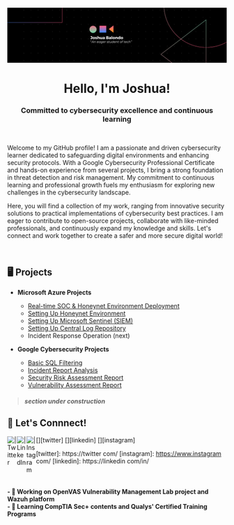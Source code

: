 ![banner](https://github.com/Joshua01X/Joshua01X/blob/main/banner.png?raw=true)

<h1 align="center">Hello, I'm Joshua! </h1>
<h3 align="center"> Committed to cybersecurity excellence and continuous learning </h3><br>

Welcome to my GitHub profile! I am a passionate and driven cybersecurity learner dedicated to safeguarding digital environments and enhancing security protocols. With a Google Cybersecurity Professional Certificate and hands-on experience from several projects, I bring a strong foundation in threat detection and risk management. My commitment to continuous learning and professional growth fuels my enthusiasm for exploring new challenges in the cybersecurity landscape. <br>

Here, you will find a collection of my work, ranging from innovative security solutions to practical implementations of cybersecurity best practices. I am eager to contribute to open-source projects, collaborate with like-minded professionals, and continuously expand my knowledge and skills. Let's connect and work together to create a safer and more secure digital world!</p><br>

## 🖥️ Projects

- <b>Microsoft Azure Projects</b>
  - [Real-time SOC & Honeynet Environment Deployment](https://github.com/Joshua01X/CLOUD-SOC)
  - [Setting Up Honeynet Environment](https://github.com/Joshua01X/Honeynet-Configuration)
  - [Setting Up Microsoft Sentinel (SIEM)](https://github.com/Joshua01X/SIEM-Configuration)
  - [Setting Up Central Log Repository](https://github.com/Joshua01X/LAW-Configuration)
  - Incident Response Operation (next) <br>

- <b>Google Cybersecurity Projects</b>
  - [Basic SQL Filtering](https://github.com/Joshua01X/Basic-SQL-Filtering)
  - [Incident Report Analysis](https://github.com/Joshua01X/Incident-Report-Analysis)
  - [Security Risk Assessment Report](https://github.com/Joshua01X/Risk-Assessment-Report)
  - [Vulnerability Assessment Report](https://github.com/Joshua01X/Vulnerability-Assessment)

> <h5>section under construction</h5>
## 🔗 Let's Connnect!

[<img align="left" alt=" | Twitter" width="22px" src="https://cdn.jsdelivr.net/npm/simple-icons@v3/icons/twitter.svg" />][twitter]
[<img align="left" alt=" | LinkedIn" width="22px" src="https://cdn.jsdelivr.net/npm/simple-icons@v3/icons/linkedin.svg" />][linkedin]
[<img align="left" alt=" | Instagram" width="22px" src="https://cdn.jsdelivr.net/npm/simple-icons@v3/icons/instagram.svg" />][instagram]

[twitter]: https://twitter com/
[instagram]: https://www.instagram com/
[linkedin]: https://linkedin com/in/
<br><br><br>

<h4> - 🔭 Working on OpenVAS Vulnerability Management Lab project and Wazuh platform <br>
- 🌱 Learning CompTIA Sec+ contents and Qualys' Certified Training Programs </h4>
